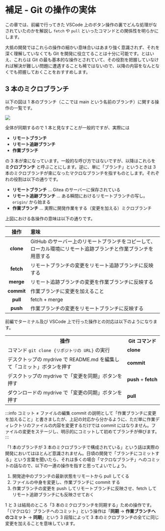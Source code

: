 # 補足 - Git の操作の実体

この章では、前編で行ってきた VSCode 上のボタン操作の裏でどんな処理がなされていたのかを解説し `fetch` や `pull` といったコマンドとの関係性を明らかにします。

大抵の開発ではこれらの操作の細かい意味合いはあまり強く意識されず、それを深く理解していなくても Git を開発に役立てることは十分に可能です。とはいえ、これらは Git の最も基本的な操作とされていて、その役割を把握していなければ解決が難しい問題に遭遇することも稀ではないので、以降の内容をなんとなくでも把握しておくことをおすすめします。

## 3 本のミクロブランチ

以下の図は 1 本のブランチ（ここでは main という名前のブランチ）に関する操作の一覧です。

![](https://md.trap.jp/uploads/upload_3d5ed48e0b6fa498cc42afb150208076.png)

全体が同期するので 1 本と見なすことが一般的ですが、実際には

- **リモートブランチ**
- **リモート追跡ブランチ**
- **作業ブランチ**

の 3 本が束になっています。一般的な呼び方ではないですが、以降はこれらを **ミクロブランチ** と呼ぶことにします。逆に、単に「ブランチ」というときは 3 本のミクロブランチが束になったマクロなブランチを指すものとします。それぞれの役割は以下の通りです。

- **リモートブランチ** ... Gitea のサーバーに保存されている
- **リモート追跡ブランチ** ... ある瞬間におけるリモートブランチの写し。`origin/` から始まる
- **作業ブランチ** ... 実際に開発作業をする（変更を加える）ミクロブランチ

上図における各操作の意味は以下の通りです。

|    操作    | 意味                                                                                                          |
| :--------: | :------------------------------------------------------------------------------------------------------------ |
| **clone**  | GitHub のサーバー上のリモートブランチをコピーして、ローカル環境にリモート追跡ブランチと作業ブランチを用意する |
| **fetch**  | リモートブランチの変更をリモート追跡ブランチに反映する                                                        |
| **merge**  | リモート追跡ブランチの変更を作業ブランチに反映する                                                            |
| **commit** | 作業ブランチに変更を加えること                                                                                |
|  **pull**  | fetch + merge                                                                                                 |
|  **push**  | 作業ブランチの変更をリモートブランチに反映する                                                                |

前編でターミナル及び VSCode 上で行った操作との対応は以下のようになります。

<table style="width: 100%; border-collapse: collapse;">
  <tr>
    <th style="width: 100%;">操作</th>
    <th style="width: auto;">Git コマンド</th>
  </tr>
  <tr>
    <td>コマンド <code>git clone {リポジトリの URL}</code> の実行</td>
    <td><strong>clone</strong></td>
  </tr>
  <tr>
    <td>デスクトップの mydrive で README.md を編集して「コミット」ボタンを押す</td>
    <td><strong>commit</strong></td>
  </tr>
  <tr>
    <td>デスクトップの mydrive で「変更を同期」ボタンを押す</td>
    <td style="text-wrap: nowrap"><strong>push</strong> + <strong>fetch</strong></td>
  </tr>
  <tr>
    <td>ダウンロードの mydrive で「変更の同期」ボタンを押す</td>
    <td><strong>pull</strong></td>
  </tr>
</table>

:::info コミット ≠ ファイルの編集
commit の説明として「作業ブランチに変更を加えること」と書きましたが、上記の対応から分かるように、ただ単に作業ディレクトリのファイルの内容を変更するだけでは commit にはなりません。ファイルの変更をステージし、明示的にコミットして初めてブランチが伸びます。
:::

「1 本のブランチが 3 本のミクロブランチで構成されている」という話は実際の開発においてはほとんど意識されません。日頃の開発で「ブランチにコミットする」という言葉を聞いたら、それは多くの場合「マクロなブランチ」へのコミットの話なので、以下の一連の操作を指すと思ってよいでしょう。

1. 開発途中のブランチの最新状態をリモートから pull してくる
2. ファイルの中身を変更し、作業ブランチに commit する
3. 作業ブランチの変更を push してリモートブランチに反映させ、fetch してリモート追跡ブランチにも反映させておく

1 と 3 は結局のところ「3 本のミクロブランチを同期する」ための操作です。「（マクロな）ブランチへのコミット」という操作は「**同期** → **作業ブランチへのコミット** → **同期**」という 3 段階によって 3 本のミクロブランチの全てに同じ変更を加えることを意味しています。